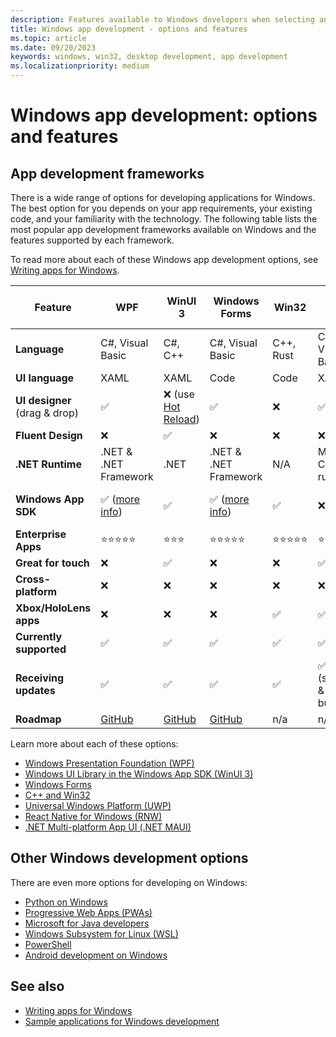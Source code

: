 ```yaml
---
description: Features available to Windows developers when selecting an app development framework.
title: Windows app development - options and features
ms.topic: article
ms.date: 09/20/2023
keywords: windows, win32, desktop development, app development
ms.localizationpriority: medium
---
```


# Windows app development: options and features

## App development frameworks

There is a wide range of options for developing applications for Windows. The best option for you depends on your app requirements, your existing code, and your familiarity with the technology. The following table lists the most popular app development frameworks available on Windows and the features supported by each framework.

To read more about each of these Windows app development options, see [Writing apps for Windows](index.md).

| Feature | WPF | WinUI 3 | Windows Forms | Win32 | UWP | React Native (RNW) | .NET MAUI |
| --- | --- | --- | --- | --- | --- | --- | --- |
| **Language** | C#, Visual Basic | C#, C++ | C#, Visual Basic | C++, Rust | C#, C++, Visual Basic | JavaScript, TypeScript | C# |
| **UI language** | XAML | XAML | Code | Code | XAML | JSX | XAML/Code |
| **UI designer**<br/>(drag & drop) | ✅ | ❌ (use [Hot Reload](/visualstudio/xaml-tools/xaml-hot-reload)) | ✅ | ❌ | ✅ | ❌ (use [Fast Refresh](https://reactnative.dev/docs/fast-refresh)) | ❌ (use [Hot Reload](/dotnet/maui/xaml/hot-reload)) |
| **Fluent Design** | ❌ | ✅ | ❌ | ❌ | ❌ | ✅ | ✅ |
| **.NET Runtime** | .NET & .NET Framework | .NET | .NET & .NET Framework | N/A | Minimal CLR runtime | N/A | .NET |
| **Windows App SDK** | ✅ ([more info](../windows-app-sdk/wpf-plus-winappsdk.md)) | ✅ | ✅ ([more info](../windows-app-sdk/winforms-plus-winappsdk.md)) | ✅ | ❌ | ✅ (with [XAML Islands](https://techcommunity.microsoft.com/t5/modern-work-app-consult-blog/getting-started-with-react-native-for-windows/ba-p/912093)) | ❌ |
| **Enterprise Apps** | ⭐⭐⭐⭐⭐ | ⭐⭐⭐ | ⭐⭐⭐⭐⭐ | ⭐⭐⭐⭐⭐ | ⭐⭐ | ⭐⭐⭐⭐⭐ | ⭐⭐⭐ |
| **Great for touch** | ❌ | ✅ | ❌ | ❌ | ✅ | ✅ | ✅ |
| **Cross-platform** | ❌ | ❌ | ❌ | ❌ | ❌ | ✅ | ✅ |
| **Xbox/HoloLens apps** | ❌ | ❌ | ❌ | ✅ | ✅ | ✅ | ❌ |
| **Currently supported** | ✅ | ✅ | ✅ | ✅ | ✅ | ✅ | ✅ |
| **Receiving updates** | ✅ | ✅ | ✅ | ✅ | ✅ (security & bugfix) | ✅ | ✅ |
| **Roadmap** | [GitHub](https://github.com/dotnet/wpf/blob/main/roadmap.md) | [GitHub](https://github.com/microsoft/WindowsAppSDK/blob/main/docs/roadmap.md) | [GitHub](https://github.com/dotnet/winforms/blob/main/docs/roadmap.md) | n/a | n/a | [GitHub](https://aka.ms/rnw-roadmap) | [GitHub](https://github.com/dotnet/maui/wiki/Roadmap) |

Learn more about each of these options:

- [Windows Presentation Foundation (WPF)](/dotnet/desktop/wpf/)
- [Windows UI Library in the Windows App SDK (WinUI 3)](/windows/apps/winui/winui3/)
- [Windows Forms](/dotnet/desktop/winforms/)
- [C++ and Win32](/windows/win32/)
- [Universal Windows Platform (UWP)](/windows/uwp/)
- [React Native for Windows (RNW)](/windows/dev-environment/javascript/react-native-for-windows)
- [.NET Multi-platform App UI (.NET MAUI)](/dotnet/maui/)

## Other Windows development options

There are even more options for developing on Windows:

- [Python on Windows](/windows/python/)
- [Progressive Web Apps (PWAs)](/microsoft-edge/progressive-web-apps-chromium/)
- [Microsoft for Java developers](/java/)
- [Windows Subsystem for Linux (WSL)](/windows/wsl/)
- [PowerShell](/powershell/)
- [Android development on Windows](/windows/android/overview)

## See also

- [Writing apps for Windows](index.md)
- [Sample applications for Windows development](samples.md)
